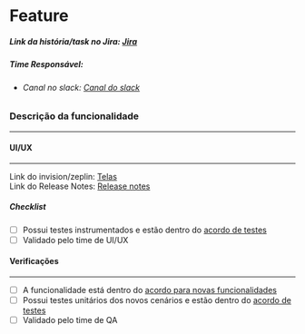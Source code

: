 # Feature

##### Link da história/task no Jira: [Jira](http://localhost/)

##### Time Responsável:
- ###### Canal no slack: [Canal do slack](http://localhost/)

### Descrição da funcionalidade
-------------
<!--Coloque aqui uma descrição do que é a funcionalidade --->

<!--Nessa funcionalidade há mudanças de tela ? Caso não remova o UI/UX Region  --->
<!-- begin UI/UX Region --->

#### UI/UX
-------------
Link do invision/zeplin: [Telas](http://localhost/) \
Link do Release Notes: [Release notes](http://localhost/)

##### Checklist
- [ ] Possui testes instrumentados e estão dentro do  [acordo de testes](https://confluence.intranet.uol.com.br/confluence/x/IQ0qEQ)
- [ ] Validado pelo time de UI/UX

<!-- end UI/UX Region --->

#### Verificações
-------------
- [ ] A funcionalidade está dentro do  [acordo para novas funcionalidades](https://confluence.intranet.uol.com.br/confluence/x/IQ0qEQ)
- [ ] Possui testes unitários dos novos cenários e estão dentro do  [acordo de testes](https://confluence.intranet.uol.com.br/confluence/x/IQ0qEQ)
- [ ] Validado pelo time de QA
